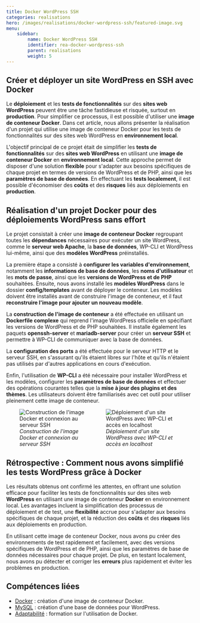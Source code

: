 ```yaml
---
title: Docker WordPress SSH
categories: realisations
hero: /images/realisations/docker-wordpress-ssh/featured-image.svg
menu:
    sidebar:
        name: Docker WordPress SSH
        identifier: rea-docker-wordpress-ssh
        parent: realisations
        weight: 5
---
```


## Créer et déployer un site WordPress en SSH avec Docker

Le **déploiement** et les **tests de fonctionnalités** sur des **sites web WordPress** peuvent être une tâche fastidieuse et risquée, surtout en **production**. Pour simplifier ce processus, il est possible d'utiliser une **image de conteneur Docker**. Dans cet article, nous allons présenter la réalisation d'un projet qui utilise une image de conteneur Docker pour les tests de fonctionnalités sur des sites web WordPress en **environnement local**.

L'objectif principal de ce projet était de simplifier les **tests de fonctionnalités** sur des **sites web WordPress** en utilisant une **image de conteneur Docker** en **environnement local**. Cette approche permet de disposer d'une solution **flexible** pour s'adapter aux besoins spécifiques de chaque projet en termes de versions de WordPress et de PHP, ainsi que les **paramètres de base de données**. En effectuant les **tests localement**, il est possible d'économiser des **coûts** et des **risques** liés aux déploiements en **production**.

## Réalisation d'un projet Docker pour des déploiements WordPress sans effort

Le projet consistait à créer une **image de conteneur Docker** regroupant toutes les **dépendances** nécessaires pour exécuter un site WordPress, comme le **serveur web Apache**, la **base de données**, WP-CLI et WordPress lui-même, ainsi que des **modèles WordPress** préinstallés.

La première étape a consisté à **configurer les variables d'environnement**, notamment les **informations de base de données**, les **noms d'utilisateur** et les **mots de passe**, ainsi que les **versions de WordPress et de PHP** souhaitées. Ensuite, nous avons installé les **modèles WordPress** dans le dossier **config/templates** avant de déployer le conteneur. Les modèles doivent être installés avant de construire l'image de conteneur, et il faut **reconstruire l'image pour ajouter un nouveau modèle**.

La **construction de l'image de conteneur** a été effectuée en utilisant un **Dockerfile complexe** qui reprend l'image WordPress officielle en spécifiant les versions de WordPress et de PHP souhaitées. Il installe également les paquets **openssh-server** et **mariadb-server** pour créer un **serveur SSH** et permettre à WP-CLI de communiquer avec la base de données.

La **configuration des ports** a été effectuée pour le serveur HTTP et le serveur SSH, en s'assurant qu'ils étaient libres sur l'hôte et qu'ils n'étaient pas utilisés par d'autres applications en cours d'exécution.

Enfin, l'utilisation de **WP-CLI** a été nécessaire pour installer WordPress et les modèles, configurer les **paramètres de base de données** et effectuer des opérations courantes telles que la **mise à jour des plugins et des thèmes**. Les utilisateurs doivent être familiarisés avec cet outil pour utiliser pleinement cette image de conteneur.

<div style="display: flex; flex-direction: row; align-items: center; justify-content: center; gap: 30px;">
    <div style="display: flex; flex-direction: column; align-items: center; justify-content: center; width: 40%">
        <img onclick="window.open('/images/realisations/docker-wordpress-ssh/buildssh-login.png')" src="/images/realisations/docker-wordpress-ssh/buildssh-login.png" style="align-self: center; cursor: pointer;" alt="Construction de l'image Docker et connexion au serveur SSH" title="Cliquer pour zoomer" />
        <i>Construction de l'image Docker et connexion au serveur SSH</i>
    </div>
    <div style="display: flex; flex-direction: column; align-items: center; justify-content: center; width: 40%">
        <img onclick="window.open('/images/realisations/docker-wordpress-ssh/wp-dlapache.png')" src="/images/realisations/docker-wordpress-ssh/wp-dlapache.png" style="align-self: center; cursor: pointer;" alt="Déploiement d'un site WordPress avec WP-CLI et accès en localhost" title="Cliquer pour zoomer" />
        <i>Déploiement d'un site WordPress avec WP-CLI et accès en localhost</i>
    </div>
</div>

## Rétrospective : Comment nous avons simplifié les tests WordPress grâce à Docker

Les résultats obtenus ont confirmé les attentes, en offrant une solution efficace pour faciliter les tests de fonctionnalités sur des sites web **WordPress** en utilisant une image de conteneur **Docker** en environnement local. Les avantages incluent la simplification des processus de déploiement et de test, une **flexibilité** accrue pour s'adapter aux besoins spécifiques de chaque projet, et la réduction des **coûts** et des **risques** liés aux déploiements en production.

En utilisant cette image de conteneur Docker, nous avons pu créer des environnements de test rapidement et facilement, avec des versions spécifiques de WordPress et de PHP, ainsi que les paramètres de base de données nécessaires pour chaque projet. De plus, en testant localement, nous avons pu détecter et corriger les **erreurs** plus rapidement et éviter les problèmes en production.

## Compétences liées

- [Docker](/posts/competences-techniques/docker) : création d'une image de conteneur Docker.
- [MySQL](/posts/competences-techniques/mysql) : création d'une base de données pour WordPress.
- [Adaptabilité](/posts/competences-humaines/adaptabilite) : formation sur l'utilisation de Docker.
